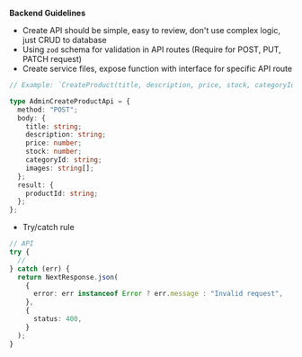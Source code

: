 **Backend Guidelines**

- Create API should be simple, easy to review, don't use complex logic, just CRUD to database
- Using `zod` schema for validation in API routes (Require for POST, PUT, PATCH request)
- Create service files, expose function with interface for specific API route

```ts
// Example: `CreateProduct(title, description, price, stock, categoryId, images)`

type AdminCreateProductApi = {
  method: "POST";
  body: {
    title: string;
    description: string;
    price: number;
    stock: number;
    categoryId: string;
    images: string[];
  };
  result: {
    productId: string;
  };
};
```

- Try/catch rule

```ts
// API
try {
  //
} catch (err) {
  return NextResponse.json(
    {
      error: err instanceof Error ? err.message : "Invalid request",
    },
    {
      status: 400,
    }
  );
}
```
